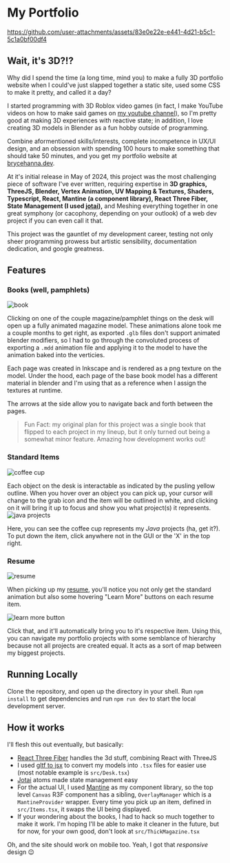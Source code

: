 # My Portfolio 


https://github.com/user-attachments/assets/83e0e22e-e441-4d21-b5c1-5c1a0bf00df4


## Wait, it's 3D?!?
Why did I spend the time (a long time, mind you) to make a fully 3D portfolio website when I could've just slapped together a static site, used some CSS to make it pretty, and called it a day?

I started programming with 3D Roblox video games (in fact, I make YouTube videos on how to make said games on [my youtube channel](https://www.youtube.com/@BRicey)), so I'm pretty good at making 3D experiences with reactive state; in addition, I love creating 3D models in Blender as a fun hobby outside of programming. 

Combine aformentioned skills/interests, complete incompetence in UX/UI design, and an obsession with spending 100 hours to make something that should take 50 minutes, and you get my portfolio website at [brycehanna.dev](brycehanna.dev). 

At it's initial release in May of 2024, this project was the most challenging piece of software I've ever written, requiring expertise in **3D graphics, ThreeJS, Blender, Vertex Animation, UV Mapping & Textures, Shaders, Typescript, React, Mantine (a component library), React Three Fiber, State Management (I used [jotai](https://jotai.org/)),** and Meshing everything together in one great symphony (or cacophony, depending on your outlook) of a web dev project if you can even call it that. 

This project was the gauntlet of my development career, testing not only sheer programming prowess but artistic sensibility, documentation dedication, and google greatness. 

## Features

### Books (well, pamphlets)

![book](assets/book-ss.png)

Clicking on one of the couple magazine/pamphlet things on the desk will open up a fully animated magazine model. These animations alone took me a couple months to get right, as exported `.glb` files don't support animated blender modifiers, so I had to go through the convoluted process of exporting a `.mdd` animation file and applying it to the model to have the animation baked into the verticies. 

Each page was created in Inkscape and is rendered as a png texture on the model. Under the hood, each page of the base book model has a different material in blender and I'm using that as a reference when I assign the textures at runtime. 

The arrows at the side allow you to navigate back and forth between the pages. 

> Fun Fact: my original plan for this project was a single book that flipped to each project in my lineup, but it only turned out being a somewhat minor feature. Amazing how development works out!

### Standard Items
![coffee cup](assets/coffee-hover-ss.png)

Each object on the desk is interactable as indicated by the pusling yellow outline. When you hover over an object you can pick up, your cursor will change to the grab icon and the item will be outlined in white, and clicking on it will bring it up to focus and show you what project(s) it represents. 
![java projects](assets/java-projects-ss.png)

Here, you can see the coffee cup represents my *Java* projects (ha, get it?). To put down the item, click anywhere not in the GUI or the 'X' in the top right. 

### Resume

![resume](assets/resume-ss.png)

When picking up my [resume](https://b-ricey763.github.io/resume/hanna-bryce-resume.pdf), you'll notice you not only get the standard animation but also some hovering "Learn More" buttons on each resume item. 

![learn more button](assets/resume-learn-ss.png)

Click that, and it'll automatically bring you to it's respective item. Using this, you can navigate my portfolio projects with some semblance of hierarchy because not all projects are created equal. It acts as a sort of map between my biggest projects. 

## Running Locally

Clone the repository, and open up the directory in your shell. Run `npm install` to get dependencies and run `npm run dev` to start the local development server. 

## How it works
I'll flesh this out eventually, but basically:

- [React Three Fiber](https://docs.pmnd.rs/react-three-fiber/getting-started/introduction) handles the 3d stuff, combining React with ThreeJS
- I used [gltf to jsx](https://gltf.pmnd.rs/) to convert my models into `.tsx` files for easier use (most notable example is `src/Desk.tsx`)
- [Jotai](https://jotai.org/) atoms made state management easy
- For the actual UI, I used [Mantine](https://mantine.dev/) as my component library, so the top level `Canvas` R3F component has a sibling, `OverlayManager` which is a `MantineProvider` wrapper. Every time you pick up an item, defined in `src/Items.tsx`, it swaps the UI being displayed. 
- If your wondering about the books, I had to hack so much together to make it work. I'm hoping I'll be able to make it cleaner in the future, but for now, for your own good, don't look at `src/ThickMagazine.tsx`

Oh, and the site should work on mobile too. Yeah, I got that *responsive* design :wink:
